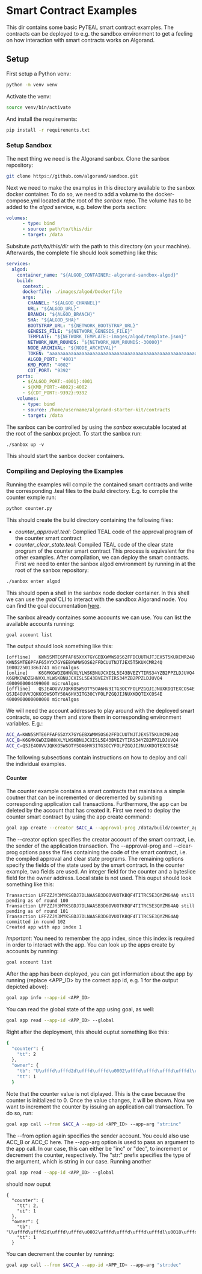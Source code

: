 # Smart Contract Examples

This dir contains some basic PyTEAL smart contract examples.
The contracts can be deployed to e.g. the sandbox environment to get a feeling on how interaction with smart contracts works on Algorand.

## Setup
First setup a Python venv:
```bash
python -m venv venv
```
Activate the venv:
```bash
source venv/bin/activate
```
And install the requirements:
```bash
pip install -r requirements.txt
```
### Setup Sandbox
The next thing we need is the Algorand sanbox. 
Clone the sanbox repository:
```bash
git clone https://github.com/algorand/sandbox.git
```
Next we need to make the examples in this directory available to the sanbox docker container.
To do so, we need to add a volume to the docker-compose.yml located at the root of the *sanbox repo*.
The volume has to be added to the *algod* service, e.g. below the ports section:

``` yaml
volumes:
      - type: bind
      - source: path/to/this/dir 
      - target: /data
```
Subsitute *path/to/this/dir* with the path to this directory (on your machine).
Afterwards, the complete file should look something like this:

``` yaml
services:
  algod:
    container_name: "${ALGOD_CONTAINER:-algorand-sandbox-algod}"
    build:
      context: .
      dockerfile: ./images/algod/Dockerfile
      args:
        CHANNEL: "${ALGOD_CHANNEL}"
        URL: "${ALGOD_URL}"
        BRANCH: "${ALGOD_BRANCH}"
        SHA: "${ALGOD_SHA}"
        BOOTSTRAP_URL: "${NETWORK_BOOTSTRAP_URL}"
        GENESIS_FILE: "${NETWORK_GENESIS_FILE}"
        TEMPLATE: "${NETWORK_TEMPLATE:-images/algod/template.json}"
        NETWORK_NUM_ROUNDS: "${NETWORK_NUM_ROUNDS:-30000}"
        NODE_ARCHIVAL: "${NODE_ARCHIVAL}"
        TOKEN: "aaaaaaaaaaaaaaaaaaaaaaaaaaaaaaaaaaaaaaaaaaaaaaaaaaaaaaaaaaaaaaaa"
        ALGOD_PORT: "4001"
        KMD_PORT: "4002"
        CDT_PORT: "9392"
    ports:
      - ${ALGOD_PORT:-4001}:4001
      - ${KMD_PORT:-4002}:4002
      - ${CDT_PORT:-9392}:9392
    volumes:
      - type: bind
      - source: /home/username/algorand-starter-kit/contracts
      - target: /data
```
The sanbox can be controlled by using the *sanbox* executable located at the root of the sanbox project.
To start the sanbox run:
```
./sanbox up -v
```
This should start the sanbox docker containers.

### Compiling and Deploying the Examples
Running the examples will compile the contained smart contracts and write the corresponding .teal files to the *build* directory.
E.g. to complie the counter exmple run:
``` bash
python counter.py
```
This should create the build directory containing the following files: 
- *counter_approval.teal*: Complied TEAL code of the approval program of the counter smart contract
- *counter_clear_state.teal*: Compiled TEAL code of the clear state program of the counter smart contract
This process is equivalent for the other examples.
After compilation, we can deploy the smart contracts.
First we need to enter the sanbox algod environment by running in at the root of the sanbox repository:
``` bash
./sanbox enter algod
```
This should open a shell in the sanbox node docker container. In this shell we can use the *goal* CLI to interact with the sandbox Algorand node.
You can find the goal documentation [here](https://developer.algorand.org/docs/clis/goal/goal).

The sanbox already containes some accounts we can use. You can list the available accounts running:
``` bash
goal account list
```
The output should look something like this:

```
[offline]	KWN5SMTE6PFAF65XYX7GYGEBXWMWSOS62FFDCUUTNJTJEX5T5KUXCMR24Q	KWN5SMTE6PFAF65XYX7GYGEBXWMWSOS62FFDCUUTNJTJEX5T5KUXCMR24Q	1000225013863741 microAlgos
[online]	K6GMKGWDZGHNVXLYLWSKBNUJCXISL5E43BVEZYTIRS34YZB2PPZLDJUVQ4	K6GMKGWDZGHNVXLYLWSKBNUJCXISL5E43BVEZYTIRS34YZB2PPZLDJUVQ4	4000900004499000 microAlgos
[offline]	QSJE4OUVVJQKKO5WSOTY5OA6HV3ITG3OCYFOLPZGQJIJNUXKDQTEXCOS4E	QSJE4OUVVJQKKO5WSOTY5OA6HV3ITG3OCYFOLPZGQJIJNUXKDQTEXCOS4E	4000900000000000 microAlgos
```
We will need the account addresses to play around with the deployed smart contracts, so copy them and store them in corresponding environment variables. E.g.:

``` bash
ACC_A=KWN5SMTE6PFAF65XYX7GYGEBXWMWSOS62FFDCUUTNJTJEX5T5KUXCMR24Q
ACC_B=K6GMKGWDZGHNVXLYLWSKBNUJCXISL5E43BVEZYTIRS34YZB2PPZLDJUVQ4
ACC_C=QSJE4OUVVJQKKO5WSOTY5OA6HV3ITG3OCYFOLPZGQJIJNUXKDQTEXCOS4E
```
The following subsections contain instructions on how to deploy and call the individual examples.

#### Counter
The counter example contains a smart contracts that maintains a simple coutner that can be incremented or decremented by submiting corresponding application call
transactions. Furthermore, the app can be deleted by the account that has created it. 
First we need to deploy the counter smart contract by using the app create command: 
``` bash
goal app create --creator $ACC_A --approval-prog /data/build/counter_approval.teal --clear-prog /data/build/counter_clear_state.teal --global-byteslices 1 --global-ints 1 --local-byteslices 0 --local-ints 0
```
The --creator option specifies the creator account of the smart contract, i.e. the sender of the application transaction. The --approval-prog and --clear-prog options pass
the files containing the code of the smart contract, i.e. the compiled approval and clear state programs. The remaining options specify the fields of the state used by the
smart contract. In the counter example, two fields are used. An integer field for the counter and a byteslice field for the owner address. Local state is not used.
This ouput should look something like this:
``` 
Transaction LFFZZJY3MYKSGDJ7DLNAASB3D6OVUOTKBQF4TITRC5E3QYZM64AQ still pending as of round 100
Transaction LFFZZJY3MYKSGDJ7DLNAASB3D6OVUOTKBQF4TITRC5E3QYZM64AQ still pending as of round 101 
Transaction LFFZZJY3MYKSGDJ7DLNAASB3D6OVUOTKBQF4TITRC5E3QYZM64AQ committed in round 102
Created app with app index 1 
```
*Important*: You need to remember the app index, since this index is required in order to interact with the app. You can look up the apps create by accounts by running:
``` bash
goal account list
```
After the app has been deployed, you can get information about the app by running (replace <APP_ID> by the correct app id, e.g. 1 for the output depicted above):

``` bash
goal app info --app-id <APP_ID> 
```
You can read the global state of the app using goal, as well:

``` bash
goal app read --app-id <APP_ID> --global
```
Right after the deployment, this should ouptut something like this:

``` bash
{
  "counter": {
    "tt": 2
  },
  "owner": {
    "tb": "U\ufffd\ufffd2d\ufffd\ufffd\u0002\ufffd\ufffd\ufffd\ufffdl\u0018\ufffd\ufffd\ufffdi:^\ufffdJ1R\ufffdjf\ufffd_\ufffd\ufffd\ufffd",
    "tt": 1
  }
```
Note that the counter value is not diplayed. This is the case because the counter is initialized to 0. Once the value changes, it will be shown.
Now we want to increment the counter by issuing an application call transaction. To do so, run:
``` bash
goal app call --from $ACC_A --app-id <APP_ID> --app-arg "str:inc"
```
The --from option again specifies the sender account. You could also use ACC_B or ACC_C here. The --app-arg option is used to pass an argument to the app call. In our
case, this can either be "inc" or "dec", to increment or decrement the counter, respectively. The "str:" prefix specifies the type of the argument, which is string in our case.
Running another

``` bash
goal app read --app-id <APP_ID> --global 
```
should now ouput 
``` 
{
  "counter": {
    "tt": 2,
    "ui": 1
  },
  "owner": {
    "tb": "U\ufffd\ufffd2d\ufffd\ufffd\u0002\ufffd\ufffd\ufffd\ufffdl\u0018\ufffd\ufffd\ufffdi:^\ufffdJ1R\ufffdjf\ufffd_\ufffd\ufffd\ufffd",
    "tt": 1
  }
```
You can decrement the counter by running:
``` bash
goal app call --from $ACC_A --app-id <APP_ID> --app-arg "str:dec"
```

